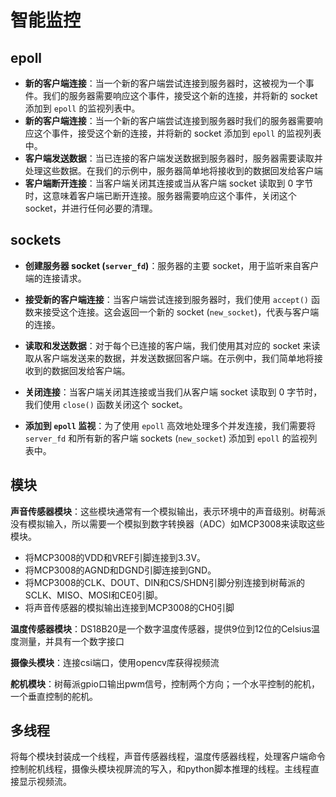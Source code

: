 # 智能监控

## epoll

- **新的客户端连接**：当一个新的客户端尝试连接到服务器时，这被视为一个事件。我们的服务器需要响应这个事件，接受这个新的连接，并将新的 socket 添加到 `epoll` 的监视列表中。
- **新的客户端连接**：当一个新的客户端尝试连接到服务器时我们的服务器需要响应这个事件，接受这个新的连接，并将新的 socket 添加到 `epoll` 的监视列表中。
- **客户端发送数据**：当已连接的客户端发送数据到服务器时，服务器需要读取并处理这些数据。在我们的示例中，服务器简单地将接收到的数据回发给客户端
- **客户端断开连接**：当客户端关闭其连接或当从客户端 socket 读取到 0 字节时，这意味着客户端已断开连接。服务器需要响应这个事件，关闭这个 socket，并进行任何必要的清理。

## sockets

- **创建服务器 socket (`server_fd`)**：服务器的主要 socket，用于监听来自客户端的连接请求。

- **接受新的客户端连接**：当客户端尝试连接到服务器时，我们使用 `accept()` 函数来接受这个连接。这会返回一个新的 socket (`new_socket`)，代表与客户端的连接。

- **读取和发送数据**：对于每个已连接的客户端，我们使用其对应的 socket 来读取从客户端发送来的数据，并发送数据回客户端。在示例中，我们简单地将接收到的数据回发给客户端。

- **关闭连接**：当客户端关闭其连接或当我们从客户端 socket 读取到 0 字节时，我们使用 `close()` 函数关闭这个 socket。

- **添加到 `epoll` 监视**：为了使用 `epoll` 高效地处理多个并发连接，我们需要将 `server_fd` 和所有新的客户端 sockets (`new_socket`) 添加到 `epoll` 的监视列表中。

## 模块

**声音传感器模块**：这些模块通常有一个模拟输出，表示环境中的声音级别。树莓派没有模拟输入，所以需要一个模拟到数字转换器（ADC）如MCP3008来读取这些模块。

- 将MCP3008的VDD和VREF引脚连接到3.3V。
- 将MCP3008的AGND和DGND引脚连接到GND。
- 将MCP3008的CLK、DOUT、DIN和CS/SHDN引脚分别连接到树莓派的SCLK、MISO、MOSI和CE0引脚。
- 将声音传感器的模拟输出连接到MCP3008的CH0引脚

**温度传感器模块**：DS18B20是一个数字温度传感器，提供9位到12位的Celsius温度测量，并具有一个数字接口

**摄像头模块**：连接csi端口，使用opencv库获得视频流

**舵机模块**：树莓派gpio口输出pwm信号，控制两个方向；一个水平控制的舵机，一个垂直控制的舵机。

## 多线程

将每个模块封装成一个线程，声音传感器线程，温度传感器线程，处理客户端命令控制舵机线程，摄像头模块视屏流的写入，和python脚本推理的线程。主线程直接显示视频流。

